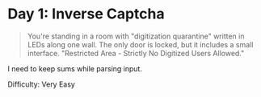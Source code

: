 # Day 1: Inverse Captcha 

> You're standing in a room with "digitization quarantine" written in LEDs along one wall. 
> The only door is locked, but it includes a small interface. "Restricted Area - Strictly No Digitized Users Allowed."

I need to keep sums while parsing input.

Difficulty: Very Easy